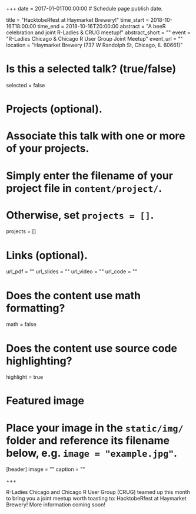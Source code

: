 +++
date = 2017-01-01T00:00:00  # Schedule page publish date.

title = "HacktobeRfest at Haymarket Brewery!"
time_start = 2018-10-16T18:00:00
time_end = 2018-10-16T20:00:00
abstract = "A beeR celebration and joint R-Ladies & CRUG meetup!"
abstract_short = ""
event = "R-Ladies Chicago & Chicago R User Group Joint Meetup"
event_url = ""
location = "Haymarket Brewery (737 W Randolph St, Chicago, IL 60661)"

# Is this a selected talk? (true/false)
selected = false

# Projects (optional).
#   Associate this talk with one or more of your projects.
#   Simply enter the filename of your project file in `content/project/`.
#   Otherwise, set `projects = []`.
projects = []

# Links (optional).
url_pdf = ""
url_slides = ""
url_video = ""
url_code = ""

# Does the content use math formatting?
math = false

# Does the content use source code highlighting?
highlight = true

# Featured image
# Place your image in the `static/img/` folder and reference its filename below, e.g. `image = "example.jpg"`.
[header]
image = ""
caption = ""

+++

R-Ladies Chicago and Chicago R User Group (CRUG) teamed up this month to bring you a joint meetup worth toasting to: HacktobeRfest at Haymarket Brewery! More information coming soon!